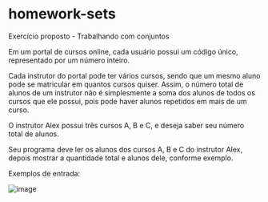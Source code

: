 # homework-sets
Exercício proposto - Trabalhando com conjuntos

Em um portal de cursos online, cada usuário possui um código único, representado por
um número inteiro.

Cada instrutor do portal pode ter vários cursos, sendo que um mesmo aluno pode se
matricular em quantos cursos quiser. Assim, o número total de alunos de um instrutor não
é simplesmente a soma dos alunos de todos os cursos que ele possui, pois pode haver
alunos repetidos em mais de um curso.

O instrutor Alex possui três cursos A, B e C, e deseja saber seu número total de alunos.

Seu programa deve ler os alunos dos cursos A, B e C do instrutor Alex, depois mostrar a
quantidade total e alunos dele, conforme exemplo.

Exemplos de entrada:

![image](https://user-images.githubusercontent.com/50780211/110033839-aa03e080-7d18-11eb-8c25-9d4b794c537f.png)

